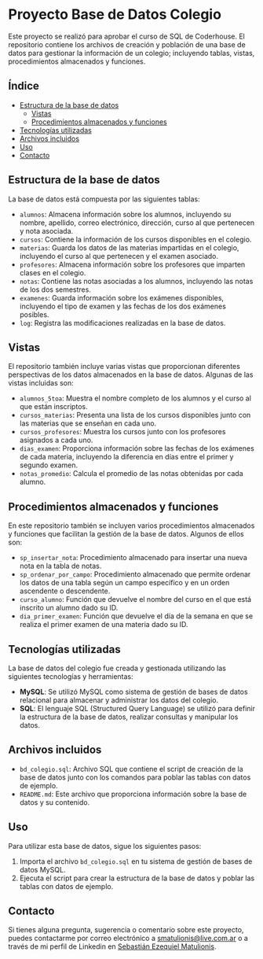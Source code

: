# Proyecto Base de Datos Colegio

Este proyecto se realizó para aprobar el curso de SQL de Coderhouse. El repositorio contiene los archivos de creación y población de una base de datos para gestionar la información de un colegio; incluyendo tablas, vistas, procedimientos almacenados y funciones.

## Índice

- [Estructura de la base de datos](#estructura-de-la-base-de-datos)
  - [Vistas](#vistas)
  - [Procedimientos almacenados y funciones](#procedimientos-almacenados-y-funciones)
- [Tecnologías utilizadas](#tecnologías-utilizadas)
- [Archivos incluidos](#archivos-incluidos)
- [Uso](#uso)
- [Contacto](#contacto)
 
## Estructura de la base de datos

La base de datos está compuesta por las siguientes tablas:

- `alumnos`: Almacena información sobre los alumnos, incluyendo su nombre, apellido, correo electrónico, dirección, curso al que pertenecen y nota asociada.
- `cursos`: Contiene la información de los cursos disponibles en el colegio.
- `materias`: Guarda los datos de las materias impartidas en el colegio, incluyendo el curso al que pertenecen y el examen asociado.
- `profesores`: Almacena información sobre los profesores que imparten clases en el colegio.
- `notas`: Contiene las notas asociadas a los alumnos, incluyendo las notas de los dos semestres.
- `examenes`: Guarda información sobre los exámenes disponibles, incluyendo el tipo de examen y las fechas de los dos exámenes posibles.
- `log`: Registra las modificaciones realizadas en la base de datos.

## Vistas

El repositorio también incluye varias vistas que proporcionan diferentes perspectivas de los datos almacenados en la base de datos. Algunas de las vistas incluidas son:

- `alumnos_5toa`: Muestra el nombre completo de los alumnos y el curso al que están inscriptos.
- `cursos_materias`: Presenta una lista de los cursos disponibles junto con las materias que se enseñan en cada uno.
- `cursos_profesores`: Muestra los cursos junto con los profesores asignados a cada uno.
- `dias_examen`: Proporciona información sobre las fechas de los exámenes de cada materia, incluyendo la diferencia en días entre el primer y segundo examen.
- `notas_promedio`: Calcula el promedio de las notas obtenidas por cada alumno.

## Procedimientos almacenados y funciones

En este repositorio también se incluyen varios procedimientos almacenados y funciones que facilitan la gestión de la base de datos. Algunos de ellos son:

- `sp_insertar_nota`: Procedimiento almacenado para insertar una nueva nota en la tabla de notas.
- `sp_ordenar_por_campo`: Procedimiento almacenado que permite ordenar los datos de una tabla según un campo específico y en un orden ascendente o descendente.
- `curso_alumno`: Función que devuelve el nombre del curso en el que está inscrito un alumno dado su ID.
- `dia_primer_examen`: Función que devuelve el día de la semana en que se realiza el primer examen de una materia dado su ID.

## Tecnologías utilizadas

La base de datos del colegio fue creada y gestionada utilizando las siguientes tecnologías y herramientas:

- **MySQL**: Se utilizó MySQL como sistema de gestión de bases de datos relacional para almacenar y administrar los datos del colegio.
- **SQL**: El lenguaje SQL (Structured Query Language) se utilizó para definir la estructura de la base de datos, realizar consultas y manipular los datos.

## Archivos incluidos

- `bd_colegio.sql`: Archivo SQL que contiene el script de creación de la base de datos junto con los comandos para poblar las tablas con datos de ejemplo.
- `README.md`: Este archivo que proporciona información sobre la base de datos y su contenido.

## Uso

Para utilizar esta base de datos, sigue los siguientes pasos:

1. Importa el archivo `bd_colegio.sql` en tu sistema de gestión de bases de datos MySQL.
2. Ejecuta el script para crear la estructura de la base de datos y poblar las tablas con datos de ejemplo.

## Contacto

Si tienes alguna pregunta, sugerencia o comentario sobre este proyecto, puedes contactarme por correo electrónico a [smatulionis@live.com.ar](mailto:smatulionis@live.com.ar) o a través de mi perfil de Linkedin en [Sebastián Ezequiel Matulionis](https://www.linkedin.com/in/smatulionis/).
